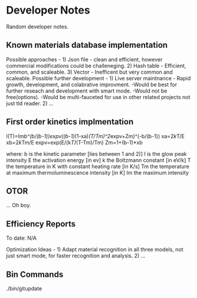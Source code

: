 #  Developer Notes

Random developer notes. 

## Known materials database implementation
Possible approaches -
    1) Json file - clean and efficient, however commercial modifications could be challeneging. 
    2) Hash table - Efficient, common, and scaleable.
    3) Vector - Inefficent but very common and scaleable.
Possible further development - 
    1) Live server maintnance - Rapid growth, development, and colabrative improvment. 
        -Would be best for further reseach and development with smart mode. 
        -Would not be free(options). 
        -Would be multi-fauceted for use in other related projects not just tld reader. 
    2) ...
    
## First order kinetics implmentation

I(T)=Im*b^(b/(b-1))*expv*((b-1)*(1-xa)*(T/Tm)^2*expv+Zm)^(-b/(b-1))
xa=2*k*T/E
xb=2*k*Tm/E
expv=exp(E/(k*T)*(T-Tm)/Tm)
Zm=1+(b-1)*xb

where:
b is the kinetic parameter [lies between 1 and 2)]
I is the glow peak intensity
E the activation energy [in ev]
k the Boltzmann constant [in eV/k]
T the temperature in K with constant heating rate [in K/s]
Tm the temperature at maximum thermoluminescence intensity [in K]
Im the maximum intensity

## OTOR 

... Oh boy. 

## Efficiency Reports 

To date: N/A 

Optimization Ideas -
    1) Adapt material recognition in all three models, not just smart mode, for faster recognition and analysis. 
    2) ...


## Bin Commands 
./bin/gitupdate
